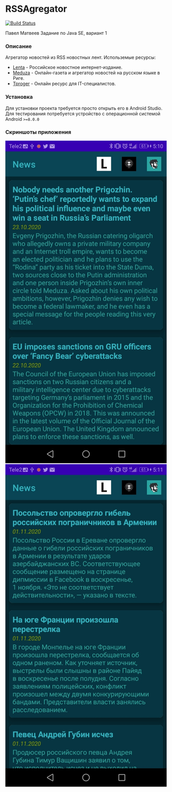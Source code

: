 # RSSAgregator
[![Build Status](https://travis-ci.com/PawMaw/RSSAgregator.svg?branch=master)](https://travis-ci.com/PawMaw/RSSAgregator.svg?branch=master)

Павел Матвеев
Задание по Java SE, вариант 1
### Описание

Агрегатор новостей из RSS новостных лент.
Использемые ресурсы:
- [Lenta] - Российское новостное интернет-издание.
- [Meduza] - Онлайн-газета и агрегатор новостей на русском языке в Риге.
- [Tproger] - Онлайн ресурс для IT-специалистов.

[Lenta]: <https://lenta.ru/>
[Meduza]: <https://meduza.io/>
[Tproger]: <https://tproger.ru/>

### Установка
Для установки проекта требуется просто открыть его в Android Studio.
Для тестирования потребуется устройство с операционной системой Android ```>=8.0.0```

### Скриншоты приложения
![alt text](ntue2GsESE0.jpg "Скриншот 1")
![alt text](o1Hd7KCS6R0.jpg "Скриншот 2")
